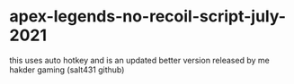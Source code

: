 # apex-legends-no-recoil-script-july-2021
this uses auto hotkey and is an updated better version released by me hakder gaming (salt431 github)
